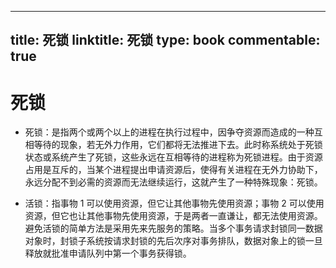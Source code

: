 
---
title: 死锁
linktitle: 死锁
type: book
commentable: true
---

# 死锁

- 死锁：是指两个或两个以上的进程在执行过程中，因争夺资源而造成的一种互相等待的现象，若无外力作用，它们都将无法推进下去。此时称系统处于死锁状态或系统产生了死锁，这些永远在互相等待的进程称为死锁进程。由于资源占用是互斥的，当某个进程提出申请资源后，使得有关进程在无外力协助下，永远分配不到必需的资源而无法继续运行，这就产生了一种特殊现象：死锁。

- 活锁：指事物 1 可以使用资源，但它让其他事物先使用资源；事物 2 可以使用资源，但它也让其他事物先使用资源，于是两者一直谦让，都无法使用资源。避免活锁的简单方法是采用先来先服务的策略。当多个事务请求封锁同一数据对象时，封锁子系统按请求封锁的先后次序对事务排队，数据对象上的锁一旦释放就批准申请队列中第一个事务获得锁。

    